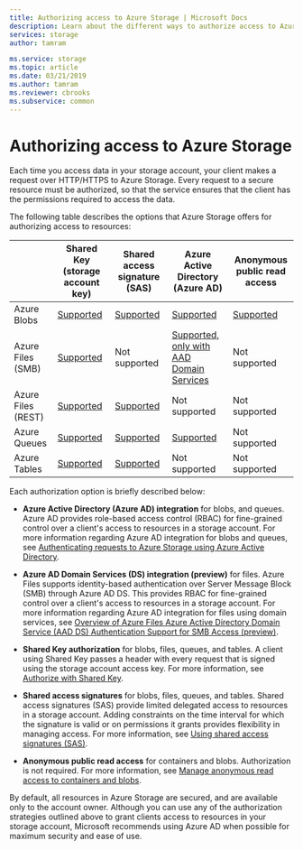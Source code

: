 ```yaml
---
title: Authorizing access to Azure Storage | Microsoft Docs
description: Learn about the different ways to authorize access to Azure Storage, including Azure Active Directory, Shared Key authentication, or shared access signatures.
services: storage
author: tamram

ms.service: storage
ms.topic: article
ms.date: 03/21/2019
ms.author: tamram
ms.reviewer: cbrooks
ms.subservice: common
---
```


# Authorizing access to Azure Storage

Each time you access data in your storage account, your client makes a request over HTTP/HTTPS to Azure Storage. Every request to a secure resource must be authorized, so that the service ensures that the client has the permissions required to access the data.

The following table describes the options that Azure Storage offers for authorizing access to resources:

|  |Shared Key (storage account key)  |Shared access signature (SAS)  |Azure Active Directory (Azure AD)  |Anonymous public read access  |
|---------|---------|---------|---------|---------|
|Azure Blobs     |[Supported](https://docs.microsoft.com/rest/api/storageservices/authenticate-with-shared-key/)         |[Supported](storage-dotnet-shared-access-signature-part-1.md)         |[Supported](storage-auth-aad.md)         |[Supported](../blobs/storage-manage-access-to-resources.md)         |
|Azure Files (SMB)     |[Supported](https://docs.microsoft.com/rest/api/storageservices/authenticate-with-shared-key/)         |Not supported         |[Supported, only with AAD Domain Services](../files/storage-files-active-directory-overview.md)         |Not supported         |
|Azure Files (REST)     |[Supported](https://docs.microsoft.com/rest/api/storageservices/authenticate-with-shared-key/)         |[Supported](storage-dotnet-shared-access-signature-part-1.md)         |Not supported         |Not supported         |
|Azure Queues     |[Supported](https://docs.microsoft.com/rest/api/storageservices/authenticate-with-shared-key/)         |[Supported](storage-dotnet-shared-access-signature-part-1.md)         |[Supported](storage-auth-aad.md)         |Not supported         |
|Azure Tables     |[Supported](https://docs.microsoft.com/rest/api/storageservices/authenticate-with-shared-key/)         |[Supported](storage-dotnet-shared-access-signature-part-1.md)         |Not supported         |Not supported         |

Each authorization option is briefly described below:

- **Azure Active Directory (Azure AD) integration** for blobs, and queues. Azure AD provides role-based access control (RBAC) for fine-grained control over a client's access to resources in a storage account. For more information regarding Azure AD integration for blobs and queues, see [Authenticating requests to Azure Storage using Azure Active Directory](storage-auth-aad.md).

- **Azure AD Domain Services (DS) integration (preview)** for files. Azure Files supports identity-based authentication over Server Message Block (SMB) through Azure AD DS. This provides RBAC for fine-grained control over a client's access to resources in a storage account. For more information regarding Azure AD integration for files using domain services, see [Overview of Azure Files Azure Active Directory Domain Service (AAD DS) Authentication Support for SMB Access (preview)](../files/storage-files-active-directory-overview.md).

- **Shared Key authorization** for blobs, files, queues, and tables. A client using Shared Key passes a header with every request that is signed using the storage account access key. For more information, see [Authorize with Shared Key](https://docs.microsoft.com/rest/api/storageservices/authenticate-with-shared-key/).
- **Shared access signatures** for blobs, files, queues, and tables. Shared access signatures (SAS) provide limited delegated access to resources in a storage account. Adding constraints on the time interval for which the signature is valid or on permissions it grants provides flexibility in managing access. For more information, see [Using shared access signatures (SAS)](storage-dotnet-shared-access-signature-part-1.md).
- **Anonymous public read access** for containers and blobs. Authorization is not required. For more information, see [Manage anonymous read access to containers and blobs](../blobs/storage-manage-access-to-resources.md).  

By default, all resources in Azure Storage are secured, and are available only to the account owner. Although you can use any of the authorization strategies outlined above to grant clients access to resources in your storage account, Microsoft recommends using Azure AD when possible for maximum security and ease of use. 
